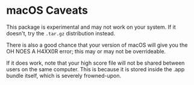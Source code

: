 # macOS Caveats

This package is experimental and may not work on your system.  If it
doesn't, try the `.tar.gz` distribution instead.

There is also a good chance that your version of macOS will give you
the OH NOES A H4XX0R error; this may or may not be overrideable.

If it does work, note that your high score file will not be shared
between users on the same computer.  This is because it is stored
inside the .app bundle itself, which is severely frowned-upon.



